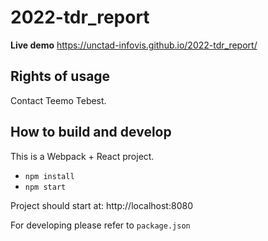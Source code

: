 # 2022-tdr_report

**Live demo** https://unctad-infovis.github.io/2022-tdr_report/

## Rights of usage

Contact Teemo Tebest.

## How to build and develop

This is a Webpack + React project.

* `npm install`
* `npm start`

Project should start at: http://localhost:8080

For developing please refer to `package.json`